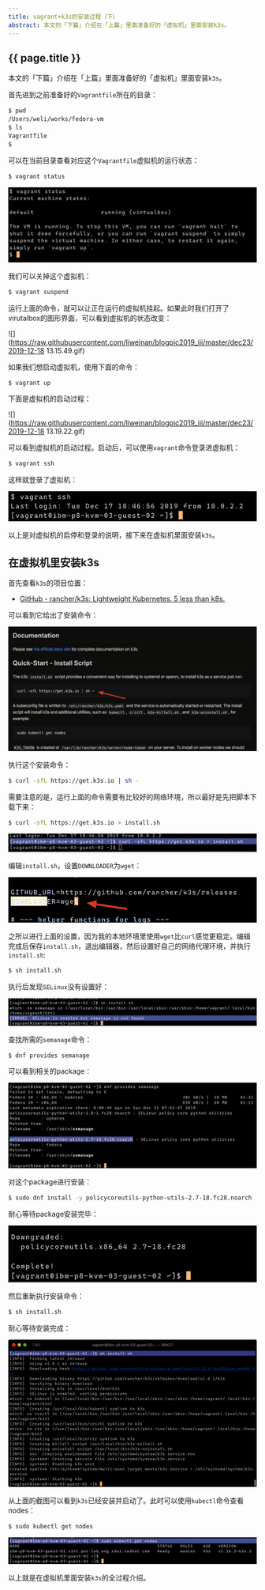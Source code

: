 ```yaml
---
title: vagrant+k3s的安装过程（下）
abstract: 本文的「下篇」介绍在「上篇」里面准备好的「虚拟机」里面安装k3s。
---
```


## {{ page.title }}

本文的「下篇」介绍在「上篇」里面准备好的「虚拟机」里面安装`k3s`。

首先进到之前准备好的`Vagrantfile`所在的目录：

```bash
$ pwd
/Users/weli/works/fedora-vm
$ ls
Vagrantfile
$
```

可以在当前目录查看对应这个`Vagrantfile`虚拟机的运行状态：

```bash
$ vagrant status
```

![](https://raw.githubusercontent.com/liweinan/blogpic2019_iii/master/dec23/E56C5F11-DDA2-4F5A-87A6-BC1E056F8FEC.png)

我们可以关掉这个虚拟机：

```bash
$ vagrant suspend
```

运行上面的命令，就可以让正在运行的虚拟机挂起。如果此时我们打开了virutalbox的图形界面，可以看到虚拟机的状态改变：

![](https://raw.githubusercontent.com/liweinan/blogpic2019_iii/master/dec23/2019-12-18 13.15.49.gif)

如果我们想启动虚拟机，使用下面的命令：

```bash
$ vagrant up
```

下面是虚拟机的启动过程：

![](https://raw.githubusercontent.com/liweinan/blogpic2019_iii/master/dec23/2019-12-18 13.19.22.gif)

可以看到虚拟机的启动过程。启动后，可以使用`vagrant`命令登录进虚拟机：

```bash
$ vagrant ssh
```

这样就登录了虚拟机：

![](https://raw.githubusercontent.com/liweinan/blogpic2019_iii/master/dec23/917073BD-E408-4D69-B3F4-FB60B753CEC0.png)

以上是对虚拟机的启停和登录的说明，接下来在虚拟机里面安装`k3s`。

## 在虚拟机里安装k3s

首先查看`k3s`的项目位置：

- [GitHub - rancher/k3s: Lightweight Kubernetes. 5 less than k8s.](https://github.com/rancher/k3s)

可以看到它给出了安装命令：

![](https://raw.githubusercontent.com/liweinan/blogpic2019_iii/master/dec23/C0F38299-1A31-42DA-9188-E5EBAE570862.png)

执行这个安装命令：

```bash
$ curl -sfL https://get.k3s.io | sh -
```

需要注意的是，运行上面的命令需要有比较好的网络环境，所以最好是先把脚本下载下来：

```bash
$ curl -sfL https://get.k3s.io > install.sh
```

![](https://raw.githubusercontent.com/liweinan/blogpic2019_iii/master/dec23/9855D01F-269B-401D-A57D-3E36E410D131.png)

编辑`install.sh`，设置`DOWNLOADER`为`wget`：

![](https://raw.githubusercontent.com/liweinan/blogpic2019_iii/master/dec23/AE9EB3DD-B86A-4E17-8BA3-3714AA2FC5BB.png)

之所以进行上面的设置，因为我的本地环境里使用`wget`比`curl`感觉更稳定。编辑完成后保存`install.sh`，退出编辑器，然后设置好自己的网络代理环境，并执行`install.sh`:

```bash
$ sh install.sh
```

执行后发现`SELinux`没有设置好：

![](https://raw.githubusercontent.com/liweinan/blogpic2019_iii/master/dec23/6284ED4B-27E2-459F-8A62-58C75AE38FC7.png)

查找所需的`semanage`命令：

```bash
$ dnf provides semanage
```

可以看到相关的package：

![](https://raw.githubusercontent.com/liweinan/blogpic2019_iii/master/dec23/C296A8CB-F6EC-49E3-AFD0-17F47F837D96.png)

对这个package进行安装：

```bash
$ sudo dnf install -y policycoreutils-python-utils-2.7-18.fc28.noarch
```

耐心等待package安装完毕：

![](https://raw.githubusercontent.com/liweinan/blogpic2019_iii/master/dec23/71C11633-F05F-4470-8C31-919C0E289523.png)

然后重新执行安装命令：

```bash
$ sh install.sh
```

耐心等待安装完成：

![](https://raw.githubusercontent.com/liweinan/blogpic2019_iii/master/dec23/58626891-A67A-413C-9D91-1250DED37FAD.png)

从上面的截图可以看到`k3s`已经安装并启动了。此时可以使用`kubectl`命令查看nodes：

```bash
$ sudo kubectl get nodes
```

![](https://raw.githubusercontent.com/liweinan/blogpic2019_iii/master/dec23/44B37D32-C6DD-4FA8-ADD6-583C443B75EF.png)

以上就是在虚拟机里面安装`k3s`的全过程介绍。

